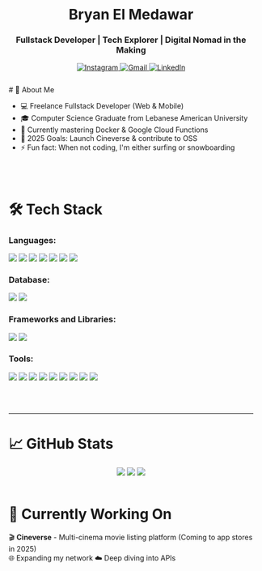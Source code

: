 <div align="center">
  <br>
  <h1><b>Bryan El Medawar</b></h1>
  <h3>Fullstack Developer | Tech Explorer | Digital Nomad in the Making</h3>
    
  <a href="https://www.instagram.com/bryanelmedawar/">
      <img src="https://img.shields.io/badge/Instagram-%23E4405F.svg?style=for-the-badge&logo=Instagram&logoColor=white" alt="Instagram">
  </a>
  <a href="mailto:bryan.elmedawar@gmail.com">
      <img src="https://img.shields.io/badge/Gmail-D14836?style=for-the-badge&logo=gmail&logoColor=white" alt="Gmail">
  </a>
  <a href="https://www.linkedin.com/in/bryanelmedawar">
      <img src="https://img.shields.io/badge/LinkedIn-%230077B5.svg?style=for-the-badge&logo=linkedin&logoColor=white" alt="LinkedIn">
  </a>
  <br><br>
</div>

<div style="margin:10px;">
# 🚀 About Me

- 💻 Freelance Fullstack Developer (Web & Mobile)
- 🎓 Computer Science Graduate from Lebanese American University
- 🌱 Currently mastering Docker & Google Cloud Functions
- 🎯 2025 Goals: Launch Cineverse & contribute to OSS
- ⚡ Fun fact: When not coding, I'm either surfing or snowboarding

<br><br>

# 🛠️ Tech Stack

### Languages:
<img src="https://img.shields.io/badge/JavaScript-F7DF1E?style=for-the-badge&logo=javascript&logoColor=black">
<img src="https://img.shields.io/badge/Java-ED8B00?style=for-the-badge&logo=openjdk&logoColor=white">
<img src="https://img.shields.io/badge/Python-3776AB?style=for-the-badge&logo=python&logoColor=white">
<img src="https://img.shields.io/badge/Dart-0175C2?style=for-the-badge&logo=dart&logoColor=white">
<img src="https://img.shields.io/badge/PHP-777BB4?style=for-the-badge&logo=php&logoColor=white">
<img src="https://img.shields.io/badge/HTML5-E34F26?style=for-the-badge&logo=html5&logoColor=white">
<img src="https://img.shields.io/badge/CSS3-1572B6?style=for-the-badge&logo=css3&logoColor=white">

### Database:
<img src="https://img.shields.io/badge/MySQL-005C84?style=for-the-badge&logo=mysql&logoColor=white">
<img src="https://img.shields.io/badge/Firestore-FFCA28?style=for-the-badge&logo=firebase&logoColor=black">

### Frameworks and Libraries:
<img src="https://img.shields.io/badge/Flutter-02569B?style=for-the-badge&logo=flutter&logoColor=white">
<img src="https://img.shields.io/badge/Bootstrap-563D7C?style=for-the-badge&logo=bootstrap&logoColor=white">

### Tools:
<img src="https://img.shields.io/badge/Visual%20Studio%20Code-0078d7.svg?style=for-the-badge&logo=visual-studio-code&logoColor=white">
<img src="https://img.shields.io/badge/Android%20Studio-3DDC84.svg?style=for-the-badge&logo=android-studio&logoColor=white">
<img src="https://img.shields.io/badge/Eclipse-FE7A16.svg?style=for-the-badge&logo=Eclipse&logoColor=white"> 
<img src="https://img.shields.io/badge/IntelliJIDEA-000000.svg?style=for-the-badge&logo=intellij-idea&logoColor=white">
<img src="https://img.shields.io/badge/jupyter-%23FA0F00.svg?style=for-the-badge&logo=jupyter&logoColor=white">
<img src="https://img.shields.io/badge/pycharm-143?style=for-the-badge&logo=pycharm&logoColor=black&color=black&labelColor=green">
<img src="https://img.shields.io/badge/Linux-268BEE?style=for-the-badge&logo=linux&logoColor=white">
<img src="https://img.shields.io/badge/git-%23F05033.svg?style=for-the-badge&logo=git&logoColor=white">
<img src="https://img.shields.io/badge/bash-%49a816.svg?style=for-the-badge&logo=bash&logoColor=black">

<br><br>

<hr>

# 📈 GitHub Stats

<div align="center">
  <img src="https://github-readme-stats.vercel.app/api?username=bryanelmedawar&show_icons=true&theme=dark&hide_border=true&count_private=true&include_all_commits=true">
  
  <img src="https://github-readme-streak-stats.herokuapp.com/?user=bryanelmedawar&theme=dark&hide_border=true">
  
  <img src="https://github-readme-stats.vercel.app/api/top-langs/?username=bryanelmedawar&layout=compact&theme=dark&hide_border=true">
</div>

<br>

# 🎯 Currently Working On

🎬 **Cineverse** - Multi-cinema movie listing platform (Coming to app stores in 2025)  
🌐 Expanding my network 
☁️ Deep diving into APIs

</div>
